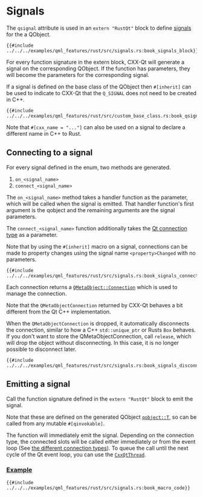 <!--
SPDX-FileCopyrightText: 2022 Klarälvdalens Datakonsult AB, a KDAB Group company <info@kdab.com>
SPDX-FileContributor: Andrew Hayzen <andrew.hayzen@kdab.com>

SPDX-License-Identifier: MIT OR Apache-2.0
-->

# Signals

The `qsignal` attribute is used in an `extern "RustQt"` block to define [signals](https://doc.qt.io/qt-6/signalsandslots.html) for the a QObject.

```rust,ignore,noplayground
{{#include ../../../examples/qml_features/rust/src/signals.rs:book_signals_block}}
```

For every function signature in the extern block, CXX-Qt will generate a signal on the corresponding QObject.
If the function has parameters, they will become the parameters for the corresponding signal.

If a signal is defined on the base class of the QObject then `#[inherit]` can be used to indicate to CXX-Qt that the `Q_SIGNAL` does not need to be created in C++.

```rust,ignore,noplayground
{{#include ../../../examples/qml_features/rust/src/custom_base_class.rs:book_qsignals_inherit}}
```

Note that `#[cxx_name = "..."]` can also be used on a signal to declare a different name in C++ to Rust.

## Connecting to a signal

For every signal defined in the enum, two methods are generated.

  1. `on_<signal_name>`
  2. `connect_<signal_name>`

The `on_<signal_name>` method takes a handler function as the parameter, which will be called when the signal is emitted.
That handler function's first argument is the qobject and the remaining arguments are the signal parameters.

The `connect_<signal_name>` function additionally takes the [Qt connection type](https://doc.qt.io/qt-6/qt.html#ConnectionType-enum) as a parameter.

Note that by using the `#[inherit]` macro on a signal, connections can be made to property changes
using the signal name `<property>Changed` with no parameters.

```rust,ignore,noplayground
{{#include ../../../examples/qml_features/rust/src/signals.rs:book_signals_connect}}
```

Each connection returns a [`QMetaObject::Connection`](https://doc.qt.io/qt-6/qmetaobject-connection.html) which is used to manage the connection.

Note that the `QMetaObjectConnection` returned by CXX-Qt behaves a bit different from the Qt C++ implementation.

When the `QMetaObjectConnection` is dropped, it automatically disconnects the connection, similar to how a C++ `std::unique_ptr` or Rusts `Box` behaves.
If you don't want to store the QMetaObjectConnection, call `release`, which will drop the object without disconnecting.
In this case, it is no longer possible to disconnect later.

```rust,ignore,noplayground
{{#include ../../../examples/qml_features/rust/src/signals.rs:book_signals_disconnect}}
```

## Emitting a signal

Call the function signature defined in the `extern "RustQt"` block to emit the signal.

Note that these are defined on the generated QObject [`qobject::T`](./generated-qobject.md), so can be called from any mutable `#[qinvokable]`.

The function will immediately emit the signal.
Depending on the connection type, the connected slots will be called either immediately or from the event loop (See [the different connection types](https://doc.qt.io/qt-6/qt.html#ConnectionType-enum)).
To queue the call until the next cycle of the Qt event loop, you can use the [`CxxQtThread`](./cxxqtthread.md).

### [Example](https://github.com/KDAB/cxx-qt/blob/main/examples/qml_features/rust/src/signals.rs)

```rust,ignore,noplayground
{{#include ../../../examples/qml_features/rust/src/signals.rs:book_macro_code}}
```

